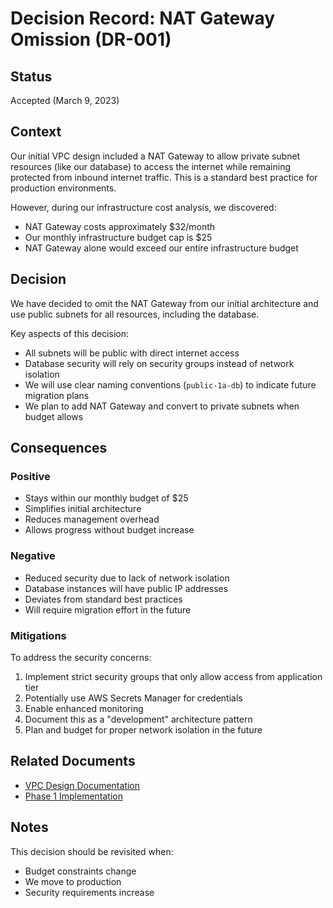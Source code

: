 # Decision Record: NAT Gateway Omission (DR-001)

## Status

Accepted (March 9, 2023)

## Context

Our initial VPC design included a NAT Gateway to allow private subnet resources (like our database) to access the internet while remaining protected from inbound internet traffic. This is a standard best practice for production environments.

However, during our infrastructure cost analysis, we discovered:

- NAT Gateway costs approximately $32/month
- Our monthly infrastructure budget cap is $25
- NAT Gateway alone would exceed our entire infrastructure budget

## Decision

We have decided to omit the NAT Gateway from our initial architecture and use public subnets for all resources, including the database.

Key aspects of this decision:

- All subnets will be public with direct internet access
- Database security will rely on security groups instead of network isolation
- We will use clear naming conventions (`public-1a-db`) to indicate future migration plans
- We plan to add NAT Gateway and convert to private subnets when budget allows

## Consequences

### Positive

- Stays within our monthly budget of $25
- Simplifies initial architecture
- Reduces management overhead
- Allows progress without budget increase

### Negative

- Reduced security due to lack of network isolation
- Database instances will have public IP addresses
- Deviates from standard best practices
- Will require migration effort in the future

### Mitigations

To address the security concerns:

1. Implement strict security groups that only allow access from application tier
2. Potentially use AWS Secrets Manager for credentials
3. Enable enhanced monitoring
4. Document this as a "development" architecture pattern
5. Plan and budget for proper network isolation in the future

## Related Documents

- [VPC Design Documentation](../vpc-design.md)
- [Phase 1 Implementation](../phase1-implementation.md)

## Notes

This decision should be revisited when:

- Budget constraints change
- We move to production
- Security requirements increase
